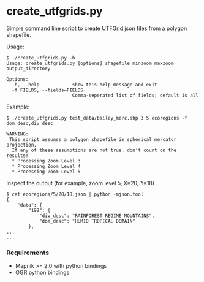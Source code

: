 # create_utfgrids.py

Simple command line script to create [UTFGrid](https://github.com/mapbox/utfgrid-spec) json files from a polygon shapefile.

Usage:
```
$ ./create_utfgrids.py -h
Usage: create_utfgrids.py [options] shapefile minzoom maxzoom output_directory

Options:
  -h, --help            show this help message and exit
  -f FIELDS, --fields=FIELDS
                        Comma-seperated list of fields; default is all
```

Example:
```
$ ./create_utfgrids.py test_data/bailey_merc.shp 3 5 ecoregions -f dom_desc,div_desc

WARNING:
 This script assumes a polygon shapefile in spherical mercator projection.
  If any of these assumptions are not true, don't count on the results!
  * Processing Zoom Level 3
  * Processing Zoom Level 4
  * Processing Zoom Level 5
```

Inspect the output (for example, zoom level 5, X=20, Y=18)
```
$ cat ecoregions/5/20/18.json | python -mjson.tool
{
    "data": {
        "192": {
            "div_desc": "RAINFOREST REGIME MOUNTAINS", 
            "dom_desc": "HUMID TROPICAL DOMAIN"
        }, 
...
...
```

### Requirements

* Mapnik >= 2.0 with python bindings
* OGR python bindings
